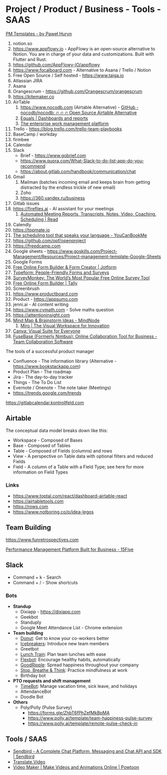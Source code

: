 # Project / Product / Business - Tools - SAAS

[PM Templates - by Paweł Huryn](https://www.productcompass.pm/p/templates)

1. notion.so
2. https://www.appflowy.io - AppFlowy is an open-source alternative to Notion. You are in charge of your data and customizations. Built with Flutter and Rust.
3. https://github.com/AppFlowy-IO/appflowy
4. https://www.focalboard.com - Alternative to Asana / Trello / Notion
5. Free Open Source / Self hosted - https://www.taiga.io
6. Atlassian JIRA
7. Asana
8. Orangescrum - https://github.com/Orangescrum/orangescrum
9. https://kitemaker.co
10. AirTable
	1. https://www.nocodb.com (Airtable Alternative) - [GitHub - nocodb/nocodb: 🔥 🔥 🔥 Open Source Airtable Alternative](https://github.com/nocodb/nocodb)
	2. [Equals | Dashboards and reports](https://equals.com/report/)
	3. [The enterprise work management platform](https://www.smartsheet.com/)
11. Trello - https://blog.trello.com/trello-team-playbooks
12. BaseCamp / workday
13. firmbee
14. Calendar
15. Slack
    - Brief - https://www.gobrief.com
    - https://www.quora.com/What-Slack-to-do-list-app-do-you-recommend
    - https://about.gitlab.com/handbook/communication/chat
16. Gmail
      1. Mailman (batches incoming email and keeps brain from getting distracted by the endless trickle of new email)
      2. Zoho
      3. https://360.yandex.ru/business
17. Gitlab issues
18. https://fireflies.ai - AI assistant for your meetings
	1. [Automated Meeting Reports, Transcripts, Notes, Video, Coaching, Scheduling | Read](https://www.read.ai/)
19. Calendly
20. https://topmate.io
21. [The scheduling tool that speaks your language - YouCanBookMe](https://youcanbook.me/)
22. https://github.com/opf/openproject
23. https://freedcamp.com
24. Google sheets - https://www.goskills.com/Project-Management/Resources/Project-management-template-Google-Sheets
25. Google Forms
26. [Free Online Form Builder & Form Creator | Jotform](https://www.jotform.com)
27. [Typeform: People-Friendly Forms and Surveys](https://www.typeform.com/)
28. [SurveyMonkey: The World’s Most Popular Free Online Survey Tool](https://www.surveymonkey.com/)
29. [Free Online Form Builder | Tally](https://tally.so/)
30. Screenbrush
31. https://www.productboard.com
32. Product - https://appsumo.com
33. jenni.ai - AI content writing
34. https://www.cymath.com - Solve maths question
35. https://attentioninsight.com
36. [Mind Map & Brainstorm Ideas - MindNode](https://www.mindnode.com/)
	1. [Miro | The Visual Workspace for Innovation](https://miro.com/)
37. [Canva: Visual Suite for Everyone](https://www.canva.com)
38. [FuseBase (Formerly Nimbus): Online Collaboration Tool for Business - Team Collaboration Software](https://nimbusweb.me/)

The tools of a successful product manager

- Confluence - The information library (Alternative - https://www.bookstackapp.com)
- Product Plan - The roadmap
- Jira - The day-to-day tracker
- Things - The To Do List
- Evernote / Onenote - The note taker (Meetings)
- https://trends.google.com/trends

https://gitlabcalendar.kontrollfeld.com

## Airtable

The conceptual data model breaks down like this:

- Workspace - Composed of Bases
- Base - Composed of Tables
- Table - Composed of Fields (columns) and rows
- View - A perspective on Table data with optional filters and reduced Fields
- Field - A column of a Table with a Field Type; see here for more information on Field Types

### Links

- https://www.toptal.com/react/dashboard-airtable-react
- https://airtabletools.com
- https://rows.com
- https://www.notboring.co/p/idea-legos

## Team Building

https://www.funretrospectives.com

[Performance Management Platform Built for Business - 15Five](https://www.15five.com/)

## Slack

- Command + k - Search
- Command + / - Show shortcuts

### Bots

- **Standup**
    - Dixiapp - https://dixiapp.com
    - Geekbot
    - Standuply
    - Google Meet Attendance List - Chrome extension
- **Team building**
    - [Donut](https://zapier.com/blog/best-free-slack-apps/#donut): Get to know your co-workers better
    - [Icebreakers](https://zapier.com/blog/best-free-slack-apps/#icebreakers): Introduce new team members
    - Greetbot
    - [Lunch Train](https://zapier.com/blog/best-free-slack-apps/#lunchtrain): Plan team lunches with ease
    - [Flexbot](https://zapier.com/blog/best-free-slack-apps/#flexbot): Encourage healthy habits, automatically
    - [GoodRipple](https://zapier.com/blog/best-free-slack-apps/#goodripple): Spread happiness throughout your company
    - [Stop, Breathe & Think](https://zapier.com/blog/best-free-slack-apps/#stopbreathethink): Practice mindfulness at work
    - Birthday bot
- **PTO requests and shift management**
    - [TimeBot](https://zapier.com/blog/best-free-slack-apps/#timebot): Manage vacation time, sick leave, and holidays
    - AttendanceBot
    - Doodle Bot
- **Others**
    - Poly/Polly (Pulse Survey)
        - https://forms.gle/ZhbT6fPhZefMkBpMA
        - https://www.polly.ai/template/team-happiness-pulse-survey
        - https://www.polly.ai/template/remote-pulse-check-in

## Tools / SAAS

- [Sendbird - A Complete Chat Platform, Messaging and Chat API and SDK | Sendbird](https://sendbird.com/)
- [Translate.Video](https://www.translate.video/)
- [Video Maker | Make Videos and Animations Online | Powtoon](https://www.powtoon.com/)
